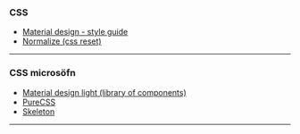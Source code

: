 ### CSS 
- [Material design - style guide](https://material.io/)
- [Normalize (css reset)](https://necolas.github.io/normalize.css/)

---

### CSS microsöfn
- [Material design light (library of components)](https://getmdl.io/index.html)
- [PureCSS](https://purecss.io/)
- [Skeleton](http://getskeleton.com/)

<!--
- [Tailwind CSS](https://tailwindcss.com/)
- [Bulma](https://bulma.io/) 
-->

---

<!--
### Front-end framework 
- [Material CSS](https://materializecss.com/)
- [Semantic UI](https://semantic-ui.com/)
- [Bootstrap](https://getbootstrap.com/)
- [Foundation](https://get.foundation/)

-->



